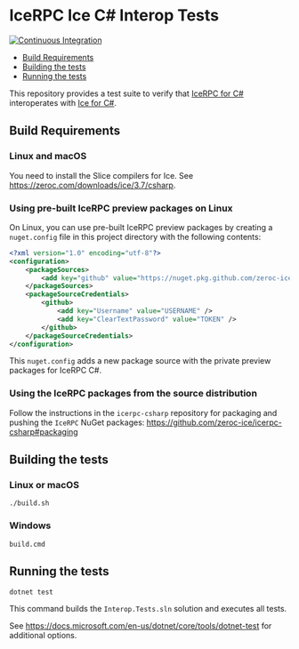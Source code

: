 # IceRPC Ice C# Interop Tests

[![Continuous Integration](https://github.com/zeroc-ice/icerpc-ice-csharp-interop/actions/workflows/dotnet.yaml/badge.svg)](https://github.com/zeroc-ice/icerpc-ice-csharp-interop/actions/workflows/dotnet.yaml)

- [Build Requirements](#build-requirements)
- [Building the tests](#building-the-tests)
- [Running the tests](#running-the-tests)

This repository provides a test suite to verify that [IceRPC for C#](1) interoperates with [Ice for C#](2).

## Build Requirements

### Linux and macOS

You need to install the Slice compilers for Ice. See https://zeroc.com/downloads/ice/3.7/csharp.

### Using pre-built IceRPC preview packages on Linux

On Linux, you can use pre-built IceRPC preview packages by creating a `nuget.config` file in this project directory with
the following contents:

```xml
<?xml version="1.0" encoding="utf-8"?>
<configuration>
    <packageSources>
        <add key="github" value="https://nuget.pkg.github.com/zeroc-ice/index.json" />
    </packageSources>
    <packageSourceCredentials>
        <github>
            <add key="Username" value="USERNAME" />
            <add key="ClearTextPassword" value="TOKEN" />
        </github>
    </packageSourceCredentials>
</configuration>
```

This `nuget.config` adds a new package source with the private preview packages for IceRPC C#.

### Using the IceRPC packages from the source distribution

Follow the instructions in the `icerpc-csharp` repository for packaging and pushing the `IceRPC` NuGet packages:
https://github.com/zeroc-ice/icerpc-csharp#packaging

## Building the tests

### Linux or macOS

```shell
./build.sh
```

### Windows

```shell
build.cmd
```

## Running the tests

```shell
dotnet test
```

This command builds the `Interop.Tests.sln` solution and executes all tests.

See <https://docs.microsoft.com/en-us/dotnet/core/tools/dotnet-test> for additional options.

[1]: https://github.com:zeroc-ice/icerpc-csharp
[1]: https://github.com:zeroc-ice/ice

